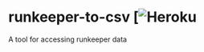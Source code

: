 # runkeeper-to-csv [![Heroku](http://heroku-badge.herokuapp.com/?app=runkeeper-to-csv&style=flat)
A tool for accessing runkeeper data
